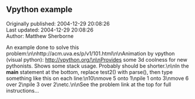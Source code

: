 ## Vpython example  
Originally published: 2004-12-29 20:08:26  
Last updated: 2004-12-29 20:08:26  
Author: Matthew Sherborne  
  
An example done to solve this problem:\n\nhttp://acm.uva.es/p/v1/101.html\n\nAnimation by vpython (visual python): http://vpython.org/\n\nProvides some 3d coolness for new pythonists. Shows some stack usage. Probably should be shorter.\n\nIn the __main__ statement at the bottom, replace test2() with parse(), then type something like this on each line:\n10\nmove 5 onto 1\npile 1 onto 3\nmove 6 over 2\npile 3 over 2\netc.\n\nSee the problem link at the top for full instructions...